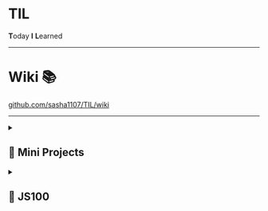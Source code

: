 # TIL

**T**oday **I** **L**earned

---

# Wiki 📚

[github.com/sasha1107/TIL/wiki](https://github.com/sasha1107/TIL/wiki)


---

<details>
    <summary><h2>📁 Mini Projects</h2></summary>
    <ul>
        <li>
            <a
                href="https://sasha1107.github.io/TIL/projects/10000_hours/"
                >🔗 10000 hours(1만 시간의 법칙)</a
            >
        </li>
        <li>
            <a
                href="https://sasha1107.github.io/TIL/projects/forest_zoo/"
                >🔗 Forest Zoo</a
            >
        </li>
        <li>
            <a
                href="https://sasha1107.github.io/TIL/projects/login_layout/"
                >🔗 login_layout</a
            >
        </li>
        <li>
            <a
                href="https://sasha1107.github.io/TIL/projects/bucketlist/"
                >🔗 bucketlist</a
            >
        </li>
        <li>
            <a href="https://sasha1107.github.io/TIL/projects/zigzag/"
                >🔗 zigzag</a
            >
        </li>
        <li>
            <a
                href="https://sasha1107.github.io/TIL/projects/MBTI_Test/"
                >🔗 MBTI_Test</a
            >
        </li>
        <li>
            <a
                href="https://sasha1107.github.io/TIL/projects/CSS-character/"
                >🔗 CSS-character</a
            >
        </li>
        <li>
            <a href="https://sasha1107.github.io/TIL/projects/Resume/"
                >🔗 Resume</a
            >
        </li>
        <li>
            <a href="https://sasha1107.github.io/TIL/projects/survey/"
                >🔗 survey</a
            >
        </li>
        <li>
            <a href="https://sasha1107.github.io/TIL/projects/tasklist/"
                >🔗 tasklist</a
            >
        </li>
        <li>
            <a
                href="https://sasha1107.github.io/TIL/projects/shoppingmall_react/"
                >🔗 shoppingmall_react</a
            >
        </li>
        <li>
            <a
                href="https://sasha1107.github.io/TIL/projects/blog_react/"
                >🔗 blog_react</a
            >
        </li>
    </ul>
</details>

<details>
    <summary><h2>📁 JS100</h2></summary>
    <table>
        <thead>
            <tr>
                <th>인덱스</th>
                <th>문제</th>
                <th>완료</th>
                <th></th>
                <th>인덱스</th>
                <th>문제</th>
                <th>완료</th>
            </tr>
        </thead>
        <tbody>
            <tr>
                <td>1</td>
                <td>배열의 삭제</td>
                <td>✅</td>
                <td></td>
                <td>51</td>
                <td>merge sort</td>
                <td>
                    <g-emoji
                        class="g-emoji"
                        alias="white_check_mark"
                        fallback-src="https://github.githubassets.com/images/icons/emoji/unicode/2705.png"
                        >✅</g-emoji
                    >
                </td>
            </tr>
            <tr>
                <td>2</td>
                <td>배열의 내장함수</td>
                <td>
                    <g-emoji
                        class="g-emoji"
                        alias="white_check_mark"
                        fallback-src="https://github.githubassets.com/images/icons/emoji/unicode/2705.png"
                        >✅</g-emoji
                    >
                </td>
                <td></td>
                <td>52</td>
                <td>quick sort</td>
                <td>
                    <g-emoji
                        class="g-emoji"
                        alias="white_check_mark"
                        fallback-src="https://github.githubassets.com/images/icons/emoji/unicode/2705.png"
                        >✅</g-emoji
                    >
                </td>
            </tr>
            <tr>
                <td>3</td>
                <td>변수의 타입</td>
                <td>✅</td>
                <td></td>
                <td>53</td>
                <td>괄호 문자열</td>
                <td>
                    <g-emoji
                        class="g-emoji"
                        alias="white_check_mark"
                        fallback-src="https://github.githubassets.com/images/icons/emoji/unicode/2705.png"
                        >✅</g-emoji
                    >
                </td>
            </tr>
            <tr>
                <td>4</td>
                <td>변수의 타입 2</td>
                <td>✅</td>
                <td></td>
                <td>54</td>
                <td>연속되는 수</td>
                <td>
                    <g-emoji
                        class="g-emoji"
                        alias="white_check_mark"
                        fallback-src="https://github.githubassets.com/images/icons/emoji/unicode/2705.png"
                        >✅</g-emoji
                    >
                </td>
            </tr>
            <tr>
                <td>5</td>
                <td>for문 계산</td>
                <td>
                    <g-emoji
                        class="g-emoji"
                        alias="white_check_mark"
                        fallback-src="https://github.githubassets.com/images/icons/emoji/unicode/2705.png"
                        >✅</g-emoji
                    >
                </td>
                <td></td>
                <td>55</td>
                <td>하노이의 탑</td>
                <td>
                    <g-emoji
                        class="g-emoji"
                        alias="white_check_mark"
                        fallback-src="https://github.githubassets.com/images/icons/emoji/unicode/2705.png"
                        >✅</g-emoji
                    >
                </td>
            </tr>
            <tr>
                <td>6</td>
                <td>False</td>
                <td>✅</td>
                <td></td>
                <td>56</td>
                <td>객체의 함수 응용</td>
                <td>
                    <g-emoji
                        class="g-emoji"
                        alias="white_check_mark"
                        fallback-src="https://github.githubassets.com/images/icons/emoji/unicode/2705.png"
                        >✅</g-emoji
                    >
                </td>
            </tr>
            <tr>
                <td>7</td>
                <td>변수명</td>
                <td>
                    <g-emoji
                        class="g-emoji"
                        alias="white_check_mark"
                        fallback-src="https://github.githubassets.com/images/icons/emoji/unicode/2705.png"
                        >✅</g-emoji
                    >
                </td>
                <td></td>
                <td>57</td>
                <td>1의 개수</td>
                <td>✅</td>
            </tr>
            <tr>
                <td>8</td>
                <td>객체의 키 이름 중복</td>
                <td>
                    <g-emoji
                        class="g-emoji"
                        alias="white_check_mark"
                        fallback-src="https://github.githubassets.com/images/icons/emoji/unicode/2705.png"
                        >✅</g-emoji
                    >
                </td>
                <td></td>
                <td>58</td>
                <td>콤마 찍기</td>
                <td>
                    <g-emoji
                        class="g-emoji"
                        alias="white_check_mark"
                        fallback-src="https://github.githubassets.com/images/icons/emoji/unicode/2705.png"
                        >✅</g-emoji
                    >
                </td>
            </tr>
            <tr>
                <td>9</td>
                <td>concat을 활용한 출력 방법</td>
                <td>
                    <g-emoji
                        class="g-emoji"
                        alias="white_check_mark"
                        fallback-src="https://github.githubassets.com/images/icons/emoji/unicode/2705.png"
                        >✅</g-emoji
                    >
                </td>
                <td></td>
                <td>59</td>
                <td>빈칸채우기</td>
                <td>
                    <g-emoji
                        class="g-emoji"
                        alias="white_check_mark"
                        fallback-src="https://github.githubassets.com/images/icons/emoji/unicode/2705.png"
                        >✅</g-emoji
                    >
                </td>
            </tr>
            <tr>
                <td>10</td>
                <td>별 찍기</td>
                <td>
                    <g-emoji
                        class="g-emoji"
                        alias="white_check_mark"
                        fallback-src="https://github.githubassets.com/images/icons/emoji/unicode/2705.png"
                        >✅</g-emoji
                    >
                </td>
                <td></td>
                <td>60</td>
                <td>번호 매기기</td>
                <td>
                    <g-emoji
                        class="g-emoji"
                        alias="white_check_mark"
                        fallback-src="https://github.githubassets.com/images/icons/emoji/unicode/2705.png"
                        >✅</g-emoji
                    >
                </td>
            </tr>
            <tr>
                <td>11</td>
                <td>for를 이용한 기본 활용</td>
                <td>
                    <g-emoji
                        class="g-emoji"
                        alias="white_check_mark"
                        fallback-src="https://github.githubassets.com/images/icons/emoji/unicode/2705.png"
                        >✅</g-emoji
                    >
                </td>
                <td></td>
                <td>61</td>
                <td>문자열 압축하기</td>
                <td>
                    <g-emoji
                        class="g-emoji"
                        alias="white_check_mark"
                        fallback-src="https://github.githubassets.com/images/icons/emoji/unicode/2705.png"
                        >✅</g-emoji
                    >
                </td>
            </tr>
            <tr>
                <td>12</td>
                <td>게임 캐릭터 클래스 만들기</td>
                <td>
                    <g-emoji
                        class="g-emoji"
                        alias="white_check_mark"
                        fallback-src="https://github.githubassets.com/images/icons/emoji/unicode/2705.png"
                        >✅</g-emoji
                    >
                </td>
                <td></td>
                <td>62</td>
                <td>20190923출력하기</td>
                <td>
                    <g-emoji
                        class="g-emoji"
                        alias="white_check_mark"
                        fallback-src="https://github.githubassets.com/images/icons/emoji/unicode/2705.png"
                        >✅</g-emoji
                    >
                </td>
            </tr>
            <tr>
                <td>13</td>
                <td>몇 번째 행성인가요?</td>
                <td>
                    <g-emoji
                        class="g-emoji"
                        alias="white_check_mark"
                        fallback-src="https://github.githubassets.com/images/icons/emoji/unicode/2705.png"
                        >✅</g-emoji
                    >
                </td>
                <td></td>
                <td>63</td>
                <td>친해지고 싶어</td>
                <td>
                    <g-emoji
                        class="g-emoji"
                        alias="white_check_mark"
                        fallback-src="https://github.githubassets.com/images/icons/emoji/unicode/2705.png"
                        >✅</g-emoji
                    >
                </td>
            </tr>
            <tr>
                <td>14</td>
                <td>3의 배수인가요?</td>
                <td>
                    <g-emoji
                        class="g-emoji"
                        alias="white_check_mark"
                        fallback-src="https://github.githubassets.com/images/icons/emoji/unicode/2705.png"
                        >✅</g-emoji
                    >
                </td>
                <td></td>
                <td>64</td>
                <td>이상한 엘레베이터</td>
                <td>
                    <g-emoji
                        class="g-emoji"
                        alias="white_check_mark"
                        fallback-src="https://github.githubassets.com/images/icons/emoji/unicode/2705.png"
                        >✅</g-emoji
                    >
                </td>
            </tr>
            <tr>
                <td>15</td>
                <td>자기소개</td>
                <td>
                    <g-emoji
                        class="g-emoji"
                        alias="white_check_mark"
                        fallback-src="https://github.githubassets.com/images/icons/emoji/unicode/2705.png"
                        >✅</g-emoji
                    >
                </td>
                <td></td>
                <td>65</td>
                <td>변형된 리스트</td>
                <td>✅</td>
            </tr>
            <tr>
                <td>16</td>
                <td>로꾸거</td>
                <td>
                    <g-emoji
                        class="g-emoji"
                        alias="white_check_mark"
                        fallback-src="https://github.githubassets.com/images/icons/emoji/unicode/2705.png"
                        >✅</g-emoji
                    >
                </td>
                <td></td>
                <td>66</td>
                <td>블럭탑쌓기</td>
                <td>
                    <g-emoji
                        class="g-emoji"
                        alias="white_check_mark"
                        fallback-src="https://github.githubassets.com/images/icons/emoji/unicode/2705.png"
                        >✅</g-emoji
                    >
                </td>
            </tr>
            <tr>
                <td>17</td>
                <td>놀이기구 키 제한</td>
                <td>
                    <g-emoji
                        class="g-emoji"
                        alias="white_check_mark"
                        fallback-src="https://github.githubassets.com/images/icons/emoji/unicode/2705.png"
                        >✅</g-emoji
                    >
                </td>
                <td></td>
                <td>67</td>
                <td>민규의 악수</td>
                <td>
                    <g-emoji
                        class="g-emoji"
                        alias="white_check_mark"
                        fallback-src="https://github.githubassets.com/images/icons/emoji/unicode/2705.png"
                        >✅</g-emoji
                    >
                </td>
            </tr>
            <tr>
                <td>18</td>
                <td>평균 점수</td>
                <td>
                    <g-emoji
                        class="g-emoji"
                        alias="white_check_mark"
                        fallback-src="https://github.githubassets.com/images/icons/emoji/unicode/2705.png"
                        >✅</g-emoji
                    >
                </td>
                <td></td>
                <td>68</td>
                <td>버스 시간표</td>
                <td>
                    <g-emoji
                        class="g-emoji"
                        alias="white_check_mark"
                        fallback-src="https://github.githubassets.com/images/icons/emoji/unicode/2705.png"
                        >✅</g-emoji
                    >
                </td>
            </tr>
            <tr>
                <td>19</td>
                <td>제곱을 구하자</td>
                <td>
                    <g-emoji
                        class="g-emoji"
                        alias="white_check_mark"
                        fallback-src="https://github.githubassets.com/images/icons/emoji/unicode/2705.png"
                        >✅</g-emoji
                    >
                </td>
                <td></td>
                <td>69</td>
                <td>골드바흐의 추측</td>
                <td>
                    <g-emoji
                        class="g-emoji"
                        alias="white_check_mark"
                        fallback-src="https://github.githubassets.com/images/icons/emoji/unicode/2705.png"
                        >✅</g-emoji
                    >
                </td>
            </tr>
            <tr>
                <td>20</td>
                <td>몫과 나머지</td>
                <td>
                    <g-emoji
                        class="g-emoji"
                        alias="white_check_mark"
                        fallback-src="https://github.githubassets.com/images/icons/emoji/unicode/2705.png"
                        >✅</g-emoji
                    >
                </td>
                <td></td>
                <td>70</td>
                <td>행렬 곱하기</td>
                <td>
                    <g-emoji
                        class="g-emoji"
                        alias="white_check_mark"
                        fallback-src="https://github.githubassets.com/images/icons/emoji/unicode/2705.png"
                        >✅</g-emoji
                    >
                </td>
            </tr>
            <tr>
                <td>21</td>
                <td>set은 어떻게 만드나요?</td>
                <td>
                    <g-emoji
                        class="g-emoji"
                        alias="white_check_mark"
                        fallback-src="https://github.githubassets.com/images/icons/emoji/unicode/2705.png"
                        >✅</g-emoji
                    >
                </td>
                <td></td>
                <td>71</td>
                <td>깊이 우선 탐색</td>
                <td>
                    <g-emoji
                        class="g-emoji"
                        alias="white_check_mark"
                        fallback-src="https://github.githubassets.com/images/icons/emoji/unicode/2705.png"
                        >✅</g-emoji
                    >
                </td>
            </tr>
            <tr>
                <td>22</td>
                <td>배수인지 확인하기</td>
                <td>
                    <g-emoji
                        class="g-emoji"
                        alias="white_check_mark"
                        fallback-src="https://github.githubassets.com/images/icons/emoji/unicode/2705.png"
                        >✅</g-emoji
                    >
                </td>
                <td></td>
                <td>72</td>
                <td>너비 우선 탐색</td>
                <td>
                    <g-emoji
                        class="g-emoji"
                        alias="white_check_mark"
                        fallback-src="https://github.githubassets.com/images/icons/emoji/unicode/2705.png"
                        >✅</g-emoji
                    >
                </td>
            </tr>
            <tr>
                <td>23</td>
                <td>OX문제</td>
                <td>
                    <g-emoji
                        class="g-emoji"
                        alias="white_check_mark"
                        fallback-src="https://github.githubassets.com/images/icons/emoji/unicode/2705.png"
                        >✅</g-emoji
                    >
                </td>
                <td></td>
                <td>73</td>
                <td>최단 경로 찾기</td>
                <td>
                    <g-emoji
                        class="g-emoji"
                        alias="white_check_mark"
                        fallback-src="https://github.githubassets.com/images/icons/emoji/unicode/2705.png"
                        >✅</g-emoji
                    >
                </td>
            </tr>
            <tr>
                <td>24</td>
                <td>대문자로 바꿔주세요!</td>
                <td>
                    <g-emoji
                        class="g-emoji"
                        alias="white_check_mark"
                        fallback-src="https://github.githubassets.com/images/icons/emoji/unicode/2705.png"
                        >✅</g-emoji
                    >
                </td>
                <td></td>
                <td>74</td>
                <td>최장 경로 찾기</td>
                <td>
                    <g-emoji
                        class="g-emoji"
                        alias="white_check_mark"
                        fallback-src="https://github.githubassets.com/images/icons/emoji/unicode/2705.png"
                        >✅</g-emoji
                    >
                </td>
            </tr>
            <tr>
                <td>25</td>
                <td>원의 넓이를 구하세요</td>
                <td>
                    <g-emoji
                        class="g-emoji"
                        alias="white_check_mark"
                        fallback-src="https://github.githubassets.com/images/icons/emoji/unicode/2705.png"
                        >✅</g-emoji
                    >
                </td>
                <td></td>
                <td>75</td>
                <td>이상한 369</td>
                <td>✅</td>
            </tr>
            <tr>
                <td>26</td>
                <td>행성 문제 2</td>
                <td>
                    <g-emoji
                        class="g-emoji"
                        alias="white_check_mark"
                        fallback-src="https://github.githubassets.com/images/icons/emoji/unicode/2705.png"
                        >✅</g-emoji
                    >
                </td>
                <td></td>
                <td>76</td>
                <td>안전한 땅</td>
                <td>
                    <g-emoji
                        class="g-emoji"
                        alias="white_check_mark"
                        fallback-src="https://github.githubassets.com/images/icons/emoji/unicode/2705.png"
                        >✅</g-emoji
                    >
                </td>
            </tr>
            <tr>
                <td>27</td>
                <td>객체 만들기</td>
                <td>✅</td>
                <td></td>
                <td>77</td>
                <td>가장 긴 공통 부분 문자열</td>
                <td>
                    <g-emoji
                        class="g-emoji"
                        alias="white_check_mark"
                        fallback-src="https://github.githubassets.com/images/icons/emoji/unicode/2705.png"
                        >✅</g-emoji
                    >
                </td>
            </tr>
            <tr>
                <td>28</td>
                <td>2-gram</td>
                <td>✅</td>
                <td></td>
                <td>78</td>
                <td>원형 테이블</td>
                <td>✅</td>
            </tr>
            <tr>
                <td>29</td>
                <td>대문자만 지나가세요</td>
                <td>
                    <g-emoji
                        class="g-emoji"
                        alias="white_check_mark"
                        fallback-src="https://github.githubassets.com/images/icons/emoji/unicode/2705.png"
                        >✅</g-emoji
                    >
                </td>
                <td></td>
                <td>79</td>
                <td>순회하는 리스트</td>
                <td>✅</td>
            </tr>
            <tr>
                <td>30</td>
                <td>문자열 속 문자 찾기</td>
                <td>✅</td>
                <td></td>
                <td>80</td>
                <td>순열과 조합</td>
                <td>
                    <g-emoji
                        class="g-emoji"
                        alias="white_check_mark"
                        fallback-src="https://github.githubassets.com/images/icons/emoji/unicode/2705.png"
                        >✅</g-emoji
                    >
                </td>
            </tr>
            <tr>
                <td>31</td>
                <td>자바스크립트 자료형의 복잡도</td>
                <td>
                    <g-emoji
                        class="g-emoji"
                        alias="white_check_mark"
                        fallback-src="https://github.githubassets.com/images/icons/emoji/unicode/2705.png"
                        >✅</g-emoji
                    >
                </td>
                <td></td>
                <td>81</td>
                <td>지뢰찾기</td>
                <td>
                    <g-emoji
                        class="g-emoji"
                        alias="white_check_mark"
                        fallback-src="https://github.githubassets.com/images/icons/emoji/unicode/2705.png"
                        >✅</g-emoji
                    >
                </td>
            </tr>
            <tr>
                <td>32</td>
                <td>문자열 만들기</td>
                <td>✅</td>
                <td></td>
                <td>82</td>
                <td>수학 괄호 파싱</td>
                <td>
                    <g-emoji
                        class="g-emoji"
                        alias="white_check_mark"
                        fallback-src="https://github.githubassets.com/images/icons/emoji/unicode/2705.png"
                        >✅</g-emoji
                    >
                </td>
            </tr>
            <tr>
                <td>33</td>
                <td>거꾸로 출력하기</td>
                <td>✅</td>
                <td></td>
                <td>83</td>
                <td>수학 괄호 파싱 2</td>
                <td>
                    <g-emoji
                        class="g-emoji"
                        alias="white_check_mark"
                        fallback-src="https://github.githubassets.com/images/icons/emoji/unicode/2705.png"
                        >✅</g-emoji
                    >
                </td>
            </tr>
            <tr>
                <td>34</td>
                <td>sort 구현하기</td>
                <td>✅</td>
                <td></td>
                <td>84</td>
                <td>숫자뽑기</td>
                <td>
                    <g-emoji
                        class="g-emoji"
                        alias="white_check_mark"
                        fallback-src="https://github.githubassets.com/images/icons/emoji/unicode/2705.png"
                        >✅</g-emoji
                    >
                </td>
            </tr>
            <tr>
                <td>35</td>
                <td>Factory 함수 사용하기</td>
                <td>
                    <g-emoji
                        class="g-emoji"
                        alias="white_check_mark"
                        fallback-src="https://github.githubassets.com/images/icons/emoji/unicode/2705.png"
                        >✅</g-emoji
                    >
                </td>
                <td></td>
                <td>85</td>
                <td>숫자놀이</td>
                <td>
                    <g-emoji
                        class="g-emoji"
                        alias="white_check_mark"
                        fallback-src="https://github.githubassets.com/images/icons/emoji/unicode/2705.png"
                        >✅</g-emoji
                    >
                </td>
            </tr>
            <tr>
                <td>36</td>
                <td>구구단 출력하기</td>
                <td>✅</td>
                <td></td>
                <td>86</td>
                <td>회전 초밥</td>
                <td>
                    <g-emoji
                        class="g-emoji"
                        alias="white_check_mark"
                        fallback-src="https://github.githubassets.com/images/icons/emoji/unicode/2705.png"
                        >✅</g-emoji
                    >
                </td>
            </tr>
            <tr>
                <td>37</td>
                <td>반장 선거</td>
                <td>
                    <g-emoji
                        class="g-emoji"
                        alias="white_check_mark"
                        fallback-src="https://github.githubassets.com/images/icons/emoji/unicode/2705.png"
                        >✅</g-emoji
                    >
                </td>
                <td></td>
                <td>87</td>
                <td>천하제일 먹기 대회</td>
                <td>
                    <g-emoji
                        class="g-emoji"
                        alias="white_check_mark"
                        fallback-src="https://github.githubassets.com/images/icons/emoji/unicode/2705.png"
                        >✅</g-emoji
                    >
                </td>
            </tr>
            <tr>
                <td>38</td>
                <td>호준이의 아르바이트</td>
                <td>
                    <g-emoji
                        class="g-emoji"
                        alias="white_check_mark"
                        fallback-src="https://github.githubassets.com/images/icons/emoji/unicode/2705.png"
                        >✅</g-emoji
                    >
                </td>
                <td></td>
                <td>88</td>
                <td>지식이의 게임 개발</td>
                <td>
                    <g-emoji
                        class="g-emoji"
                        alias="white_check_mark"
                        fallback-src="https://github.githubassets.com/images/icons/emoji/unicode/2705.png"
                        >✅</g-emoji
                    >
                </td>
            </tr>
            <tr>
                <td>39</td>
                <td>오타 수정하기</td>
                <td>
                    <g-emoji
                        class="g-emoji"
                        alias="white_check_mark"
                        fallback-src="https://github.githubassets.com/images/icons/emoji/unicode/2705.png"
                        >✅</g-emoji
                    >
                </td>
                <td></td>
                <td>89</td>
                <td>지식이의 게임 개발 2</td>
                <td>
                    <g-emoji
                        class="g-emoji"
                        alias="white_check_mark"
                        fallback-src="https://github.githubassets.com/images/icons/emoji/unicode/2705.png"
                        >✅</g-emoji
                    >
                </td>
            </tr>
            <tr>
                <td>40</td>
                <td>놀이동산에 가자</td>
                <td>
                    <g-emoji
                        class="g-emoji"
                        alias="white_check_mark"
                        fallback-src="https://github.githubassets.com/images/icons/emoji/unicode/2705.png"
                        >✅</g-emoji
                    >
                </td>
                <td></td>
                <td>90</td>
                <td>같은 의약 성분을 찾아라!</td>
                <td>
                    <g-emoji
                        class="g-emoji"
                        alias="white_check_mark"
                        fallback-src="https://github.githubassets.com/images/icons/emoji/unicode/2705.png"
                        >✅</g-emoji
                    >
                </td>
            </tr>
            <tr>
                <td>41</td>
                <td>소수판별</td>
                <td>
                    <g-emoji
                        class="g-emoji"
                        alias="white_check_mark"
                        fallback-src="https://github.githubassets.com/images/icons/emoji/unicode/2705.png"
                        >✅</g-emoji
                    >
                </td>
                <td></td>
                <td>91</td>
                <td>반평균 등수</td>
                <td>
                    <g-emoji
                        class="g-emoji"
                        alias="white_check_mark"
                        fallback-src="https://github.githubassets.com/images/icons/emoji/unicode/2705.png"
                        >✅</g-emoji
                    >
                </td>
            </tr>
            <tr>
                <td>42</td>
                <td>2020년</td>
                <td>✅</td>
                <td></td>
                <td>92</td>
                <td>키보드 고장</td>
                <td>✅</td>
            </tr>
            <tr>
                <td>43</td>
                <td>10진수를 2진수로</td>
                <td>
                    <g-emoji
                        class="g-emoji"
                        alias="white_check_mark"
                        fallback-src="https://github.githubassets.com/images/icons/emoji/unicode/2705.png"
                        >✅</g-emoji
                    >
                </td>
                <td></td>
                <td>93</td>
                <td>페이지 교체 - 선입선출 알고리즘</td>
                <td>
                    <g-emoji
                        class="g-emoji"
                        alias="white_check_mark"
                        fallback-src="https://github.githubassets.com/images/icons/emoji/unicode/2705.png"
                        >✅</g-emoji
                    >
                </td>
            </tr>
            <tr>
                <td>44</td>
                <td>각 자리수의 합</td>
                <td>
                    <g-emoji
                        class="g-emoji"
                        alias="white_check_mark"
                        fallback-src="https://github.githubassets.com/images/icons/emoji/unicode/2705.png"
                        >✅</g-emoji
                    >
                </td>
                <td></td>
                <td>94</td>
                <td>페이지 교체 - LRU 알고리즘</td>
                <td>
                    <g-emoji
                        class="g-emoji"
                        alias="white_check_mark"
                        fallback-src="https://github.githubassets.com/images/icons/emoji/unicode/2705.png"
                        >✅</g-emoji
                    >
                </td>
            </tr>
            <tr>
                <td>45</td>
                <td>getTime()함수 사용하기</td>
                <td>
                    <g-emoji
                        class="g-emoji"
                        alias="white_check_mark"
                        fallback-src="https://github.githubassets.com/images/icons/emoji/unicode/2705.png"
                        >✅</g-emoji
                    >
                </td>
                <td></td>
                <td>95</td>
                <td>도장찍기</td>
                <td>
                    <g-emoji
                        class="g-emoji"
                        alias="white_check_mark"
                        fallback-src="https://github.githubassets.com/images/icons/emoji/unicode/2705.png"
                        >✅</g-emoji
                    >
                </td>
            </tr>
            <tr>
                <td>46</td>
                <td>각 자리수의 합 2</td>
                <td>
                    <g-emoji
                        class="g-emoji"
                        alias="white_check_mark"
                        fallback-src="https://github.githubassets.com/images/icons/emoji/unicode/2705.png"
                        >✅</g-emoji
                    >
                </td>
                <td></td>
                <td>96</td>
                <td>넓은 텃밭 만들기!</td>
                <td>✅</td>
            </tr>
            <tr>
                <td>47</td>
                <td>set 자료형의 응용</td>
                <td>✅</td>
                <td></td>
                <td>97</td>
                <td>택배 배달</td>
                <td>
                    <g-emoji
                        class="g-emoji"
                        alias="white_check_mark"
                        fallback-src="https://github.githubassets.com/images/icons/emoji/unicode/2705.png"
                        >✅</g-emoji
                    >
                </td>
            </tr>
            <tr>
                <td>48</td>
                <td>대소문자 바꿔서 출력하기</td>
                <td>
                    <g-emoji
                        class="g-emoji"
                        alias="white_check_mark"
                        fallback-src="https://github.githubassets.com/images/icons/emoji/unicode/2705.png"
                        >✅</g-emoji
                    >
                </td>
                <td></td>
                <td>98</td>
                <td>청길이의 패션 대회</td>
                <td>
                    <g-emoji
                        class="g-emoji"
                        alias="white_check_mark"
                        fallback-src="https://github.githubassets.com/images/icons/emoji/unicode/2705.png"
                        >✅</g-emoji
                    >
                </td>
            </tr>
            <tr>
                <td>49</td>
                <td>최댓값 구하기</td>
                <td>✅</td>
                <td></td>
                <td>99</td>
                <td>토끼들의 행진</td>
                <td>
                    <g-emoji
                        class="g-emoji"
                        alias="white_check_mark"
                        fallback-src="https://github.githubassets.com/images/icons/emoji/unicode/2705.png"
                        >✅</g-emoji
                    >
                </td>
            </tr>
            <tr>
                <td>50</td>
                <td>버블정렬 구현하기</td>
                <td>
                    <g-emoji
                        class="g-emoji"
                        alias="white_check_mark"
                        fallback-src="https://github.githubassets.com/images/icons/emoji/unicode/2705.png"
                        >✅</g-emoji
                    >
                </td>
                <td></td>
                <td>100</td>
                <td>퍼즐게임</td>
                <td>
                    <g-emoji
                        class="g-emoji"
                        alias="white_check_mark"
                        fallback-src="https://github.githubassets.com/images/icons/emoji/unicode/2705.png"
                        >✅</g-emoji
                    >
                </td>
            </tr>
        </tbody>
    </table>
</details>
